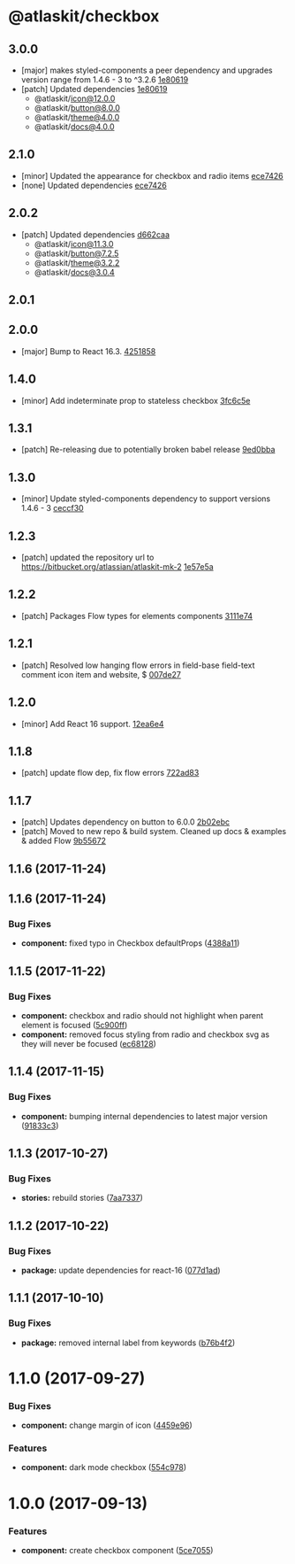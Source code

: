 # @atlaskit/checkbox

## 3.0.0
- [major] makes styled-components a peer dependency and upgrades version range from 1.4.6 - 3 to ^3.2.6 [1e80619](https://bitbucket.org/atlassian/atlaskit-mk-2/commits/1e80619)
- [patch] Updated dependencies [1e80619](https://bitbucket.org/atlassian/atlaskit-mk-2/commits/1e80619)
  - @atlaskit/icon@12.0.0
  - @atlaskit/button@8.0.0
  - @atlaskit/theme@4.0.0
  - @atlaskit/docs@4.0.0

## 2.1.0
- [minor] Updated the appearance for checkbox and radio items [ece7426](https://bitbucket.org/atlassian/atlaskit-mk-2/commits/ece7426)
- [none] Updated dependencies [ece7426](https://bitbucket.org/atlassian/atlaskit-mk-2/commits/ece7426)

## 2.0.2
- [patch] Updated dependencies [d662caa](https://bitbucket.org/atlassian/atlaskit-mk-2/commits/d662caa)
  - @atlaskit/icon@11.3.0
  - @atlaskit/button@7.2.5
  - @atlaskit/theme@3.2.2
  - @atlaskit/docs@3.0.4

## 2.0.1

## 2.0.0
- [major] Bump to React 16.3. [4251858](https://bitbucket.org/atlassian/atlaskit-mk-2/commits/4251858)

## 1.4.0
- [minor] Add indeterminate prop to stateless checkbox [3fc6c5e](https://bitbucket.org/atlassian/atlaskit-mk-2/commits/3fc6c5e)

## 1.3.1
- [patch] Re-releasing due to potentially broken babel release [9ed0bba](https://bitbucket.org/atlassian/atlaskit-mk-2/commits/9ed0bba)

## 1.3.0
- [minor] Update styled-components dependency to support versions 1.4.6 - 3 [ceccf30](https://bitbucket.org/atlassian/atlaskit-mk-2/commits/ceccf30)

## 1.2.3
- [patch] updated the repository url to https://bitbucket.org/atlassian/atlaskit-mk-2 [1e57e5a](https://bitbucket.org/atlassian/atlaskit-mk-2/commits/1e57e5a)

## 1.2.2
- [patch] Packages Flow types for elements components [3111e74](https://bitbucket.org/atlassian/atlaskit-mk-2/commits/3111e74)

## 1.2.1
- [patch] Resolved low hanging flow errors in field-base field-text comment icon item and website, $ [007de27](https://bitbucket.org/atlassian/atlaskit-mk-2/commits/007de27)

## 1.2.0
- [minor] Add React 16 support. [12ea6e4](https://bitbucket.org/atlassian/atlaskit-mk-2/commits/12ea6e4)

## 1.1.8
- [patch] update flow dep, fix flow errors  [722ad83](https://bitbucket.org/atlassian/atlaskit-mk-2/commits/722ad83)

## 1.1.7
- [patch] Updates dependency on button to 6.0.0 [2b02ebc](https://bitbucket.org/atlassian/atlaskit-mk-2/commits/2b02ebc)
- [patch] Moved to new repo & build system. Cleaned up docs & examples & added Flow   [9b55672](https://bitbucket.org/atlassian/atlaskit-mk-2/commits/9b55672)

## 1.1.6 (2017-11-24)

## 1.1.6 (2017-11-24)

### Bug Fixes

* **component:** fixed typo in Checkbox defaultProps ([4388a11](https://bitbucket.org/atlassian/atlaskit/commits/4388a11))

## 1.1.5 (2017-11-22)


### Bug Fixes

* **component:** checkbox and radio should not highlight when parent element is focused ([5c900ff](https://bitbucket.org/atlassian/atlaskit/commits/5c900ff))
* **component:** removed focus styling from radio and checkbox svg as they will never be focused ([ec68128](https://bitbucket.org/atlassian/atlaskit/commits/ec68128))


## 1.1.4 (2017-11-15)


### Bug Fixes

* **component:** bumping internal dependencies to latest major version ([91833c3](https://bitbucket.org/atlassian/atlaskit/commits/91833c3))


## 1.1.3 (2017-10-27)


### Bug Fixes

* **stories:** rebuild stories ([7aa7337](https://bitbucket.org/atlassian/atlaskit/commits/7aa7337))


## 1.1.2 (2017-10-22)


### Bug Fixes

* **package:** update dependencies for react-16 ([077d1ad](https://bitbucket.org/atlassian/atlaskit/commits/077d1ad))


## 1.1.1 (2017-10-10)


### Bug Fixes

* **package:** removed internal label from keywords ([b76b4f2](https://bitbucket.org/atlassian/atlaskit/commits/b76b4f2))


# 1.1.0 (2017-09-27)


### Bug Fixes

* **component:** change margin of icon ([4459e96](https://bitbucket.org/atlassian/atlaskit/commits/4459e96))


### Features

* **component:** dark mode checkbox ([554c978](https://bitbucket.org/atlassian/atlaskit/commits/554c978))


# 1.0.0 (2017-09-13)


### Features

* **component:** create checkbox component ([5ce7055](https://bitbucket.org/atlassian/atlaskit/commits/5ce7055))



